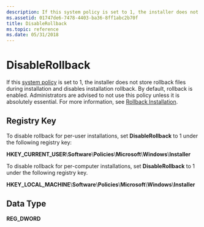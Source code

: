 ```yaml
---
description: If this system policy is set to 1, the installer does not store rollback files during installation and disables installation rollback.
ms.assetid: 01747de6-7478-4403-ba36-8ff1abc2b70f
title: DisableRollback
ms.topic: reference
ms.date: 05/31/2018
---
```


# DisableRollback

If this [system policy](system-policy.md) is set to 1, the installer does not store rollback files during installation and disables installation rollback. By default, rollback is enabled. Administrators are advised to not use this policy unless it is absolutely essential. For more information, see [Rollback Installation](rollback-installation.md).

## Registry Key

To disable rollback for per-user installations, set **DisableRollback** to 1 under the following registry key:

**HKEY\_CURRENT\_USER**\\**Software**\\**Policies**\\**Microsoft**\\**Windows**\\**Installer**

To disable rollback for per-computer installations, set **DisableRollback** to 1 under the following registry key.

**HKEY\_LOCAL\_MACHINE**\\**Software**\\**Policies**\\**Microsoft**\\**Windows**\\**Installer**

## Data Type

**REG\_DWORD**

 

 



